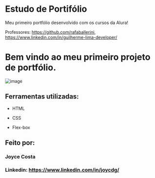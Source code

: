 # Estudo de Portifólio

Meu primeiro portfólio desenvolvido com os cursos da Alura!

Professores: https://github.com/rafaballerini, https://www.linkedin.com/in/guilherme-lima-developer/

# Bem vindo ao meu primeiro projeto de portfólio.

![image](https://github.com/JoyCDG/estudo-portifolio/blob/336b5b7b30478710f81ecc26a5094455adc5913c/Front-end-Primeiro%20Projeto%20Alura%20Portif%C3%B3lio.png)

## Ferramentas utilizadas:

* HTML

* CSS

* Flex-box

## Feito por:

### Joyce Costa

### Linkedin: https://www.linkedin.com/in/joycdg/
